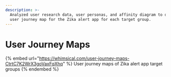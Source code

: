 ```yaml
---
description: >-
  Analyzed user research data, user personas, and affinity diagram to design a
  user journey map for the Zika alert app for each target group.
---
```


# User Journey Maps

{% embed url="https://whimsical.com/user-journey-maps-CtrtC7K2WrX3goVaxFqXhq" %}
User journey maps of Zika alert app target groups
{% endembed %}

